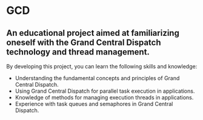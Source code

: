 # GCD
## An educational project aimed at familiarizing oneself with the Grand Central Dispatch technology and thread management.
By developing this project, you can learn the following skills and knowledge:
- Understanding the fundamental concepts and principles of Grand Central Dispatch.
- Using Grand Central Dispatch for parallel task execution in applications.
- Knowledge of methods for managing execution threads in applications.
- Experience with task queues and semaphores in Grand Central Dispatch.
